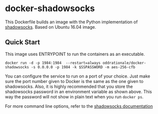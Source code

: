 docker-shadowsocks
==================

This Dockerfile builds an image with the Python implementation of [shadowsocks](https://github.com/shadowsocks/shadowsocks). Based on Ubuntu 16.04 image.

Quick Start
-----------

This image uses ENTRYPOINT to run the containers as an executable. 

    docker run -d -p 1984:1984  --restart=always oddrationale/docker-shadowsocks -s 0.0.0.0 -p 1984 -k $SSPASSWORD -m aes-256-cfb

You can configure the service to run on a port of your choice. Just make sure the port number given to Docker is the same as the one given to shadowsocks. Also, it is  highly recommended that you store the shadowsocks password in an environment variable as shown above. This way the password will not show in plain text when you run `docker ps`.

For more command line options, refer to the [shadowsocks documentation](https://github.com/shadowsocks/shadowsocks/tree/master)
